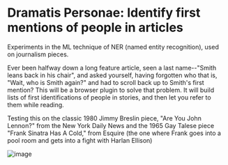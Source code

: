 # Dramatis Personae: Identify first mentions of people in articles

Experiments in the ML technique of NER (named entity recognition), used on journalism pieces. 

Ever been halfway down a long feature article, seen a last name--"Smith leans back in his chair", and asked yourself, having forgotten who that is, "Wait, who is Smith again?" and had to scroll back up to Smith's first mention? This will be a browser plugin to solve that problem. It will build lists of first identifications of people in stories, and then let you refer to them while reading.

Testing this on the classic 1980 Jimmy Breslin piece, "Are You John Lennon?" from the New York Daily News and the 1965 Gay Talese piece "Frank Sinatra Has A Cold," from Esquire (the one where Frank goes into a pool room and gets into a fight with Harlan Ellison)

![image](https://user-images.githubusercontent.com/748214/153408595-f758c18d-de3b-4aa0-98a6-430117562e2c.png)
